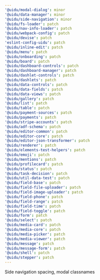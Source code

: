 ```yaml
---
'@uidu/modal-dialog': minor
'@uidu/data-manager': minor
'@uidu/side-navigation': minor
'@uidu/fs-loader': patch
'@uidu/nav-info-loader': patch
'@uidu/webpack-config': patch
'@uidu/devise': patch
'eslint-config-uidu': patch
'@uidu/inline-edit': patch
'@uidu/menu': patch
'@uidu/onboarding': patch
'@uidu/board': patch
'@uidu/dashboard-controls': patch
'@uidu/dashboard-manager': patch
'@uidu/dashlet-controls': patch
'@uidu/dashlets': patch
'@uidu/data-controls': patch
'@uidu/data-fields': patch
'@uidu/data-views': patch
'@uidu/gallery': patch
'@uidu/list': patch
'@uidu/table': patch
'@uidu/payment-sources': patch
'@uidu/payments': patch
'@uidu/stripe-accounts': patch
'@uidu/adf-schema': patch
'@uidu/editor-common': patch
'@uidu/editor-core': patch
'@uidu/editor-json-transformer': patch
'@uidu/renderer': patch
'@uidu/elements-test-helpers': patch
'@uidu/emoji': patch
'@uidu/mentions': patch
'@uidu/profilecard': patch
'@uidu/status': patch
'@uidu/task-decision': patch
'@uidu/util-data-test': patch
'@uidu/field-base': patch
'@uidu/field-file-uploader': patch
'@uidu/field-image-uploader': patch
'@uidu/field-phone': patch
'@uidu/field-range': patch
'@uidu/field-time': patch
'@uidu/field-toggle': patch
'@uidu/form': patch
'@uidu/select': patch
'@uidu/media-card': patch
'@uidu/media-core': patch
'@uidu/media-picker': patch
'@uidu/media-viewer': patch
'@uidu/message': patch
'@uidu/message-form': patch
'@uidu/shell': patch
'@uidu/stepper': patch
---
```


Side navigation spacing, modal classnames
